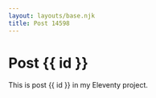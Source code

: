 ```yaml
---
layout: layouts/base.njk
title: Post 14598
---
```


# Post {{ id }}

This is post {{ id }} in my Eleventy project.
